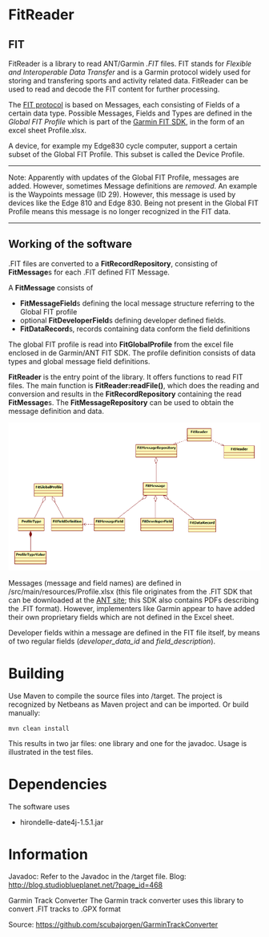 # FitReader
## FIT
FitReader is a library to read ANT/Garmin _.FIT_ files. FIT stands for _Flexible and Interoperable Data Transfer_ and is a Garmin protocol widely used for storing and transfering sports and activity related data. FitReader can be used to read and decode the FIT content for further processing.

The [FIT protocol](https://developer.garmin.com/fit/overview/) is based on Messages, each consisting of Fields of a certain data type. Possible Messages, Fields and Types are defined in the _Global FIT Profile_ which is part of the [Garmin FIT SDK](https://developer.garmin.com/fit/download/), in the form of an excel sheet Profile.xlsx.

A device, for example my Edge830 cycle computer, support a certain subset of the Global FIT Profile. This subset is called the Device Profile.

---
Note: Apparently with updates of the Global FIT Profile, messages are added. However, sometimes Message definitions are _removed_. An example is the Waypoints message (ID 29). However, this message is used by devices like the Edge 810 and Edge 830. Being not present in the Global FIT Profile means this message is no longer recognized in the FIT data.

---


## Working of the software
.FIT files are converted to a **FitRecordRepository**, consisting of **FitMessage**s for each .FIT defined FIT Message.

A **FitMessage** consists of
* **FitMessageField**s defining the local message structure referring to the Global FIT profile
* optional **FitDeveloperField**s defining developer defined fields.
* **FitDataRecord**s, records containing data conform the field definitions

The global FIT profile is read into **FitGlobalProfile** from the excel file enclosed in de Garmin/ANT FIT SDK. The profile definition consists of data types and global message field definitions.

**FitReader** is the entry point of the library. It offers functions to read FIT files. The main function is **FitReader:readFile()**, which does the reading and conversion and results in the **FitRecordRepository** containing the read **FitMessage**s. The **FitMessageRepository** can be used to obtain the message definition and data. 

![](image/design.png)


Messages (message and field names) are defined in /src/main/resources/Profile.xlsx (this file originates from the .FIT SDK that can be downloaded at the [ANT site](https://www.thisisant.com/resources/fit); this SDK also contains PDFs describing the .FIT format). However, implementers like Garmin appear to have added their own proprietary fields which are not defined in the Excel sheet. 

Developer fields within a message are defined in the FIT file itself, by means of two regular fields (_developer_data_id_ and _field_description_).


# Building
Use Maven to compile the source files into /target. The project is recognized by Netbeans as Maven project and can be imported. Or build manually:

```
mvn clean install
```

This results in two jar files: one library and one for the javadoc. Usage is illustrated in the test files.


# Dependencies
The software uses 
- hirondelle-date4j-1.5.1.jar


# Information
Javadoc: Refer to the Javadoc in the /target file.
Blog:    http://blog.studioblueplanet.net/?page_id=468


Garmin Track Converter
The Garmin track converter uses this library to convert .FIT tracks to .GPX format

Source: https://github.com/scubajorgen/GarminTrackConverter
